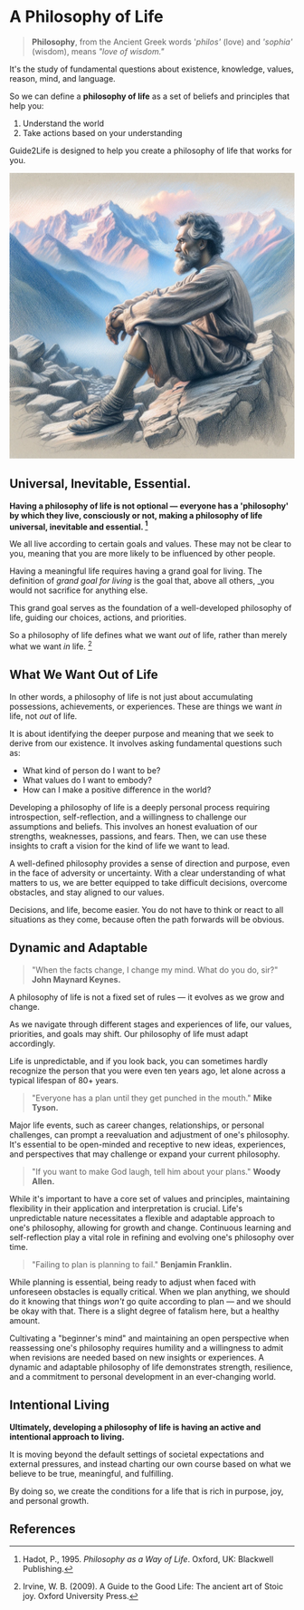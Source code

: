 # A Philosophy of Life

> **Philosophy**, from the Ancient Greek words '*philos'* (love) and *'sophia'* (wisdom), means *"love of wisdom."* 

It's the study of fundamental questions about existence, knowledge, values, reason, mind, and language. 

So we can define a **philosophy of life** as a set of beliefs and principles that help you:

1. Understand the world 
2. Take actions  based on your understanding

Guide2Life is designed to help you create a philosophy of life that works for you. 

![](../images/lifereflections.webp)

## Universal, Inevitable, Essential.
**Having a philosophy of life is not optional —  everyone has a 'philosophy' by which they live, consciously or not, making a philosophy of life universal, inevitable and essential. [^hadot]**

We all live according to certain goals and values. These may not be clear to you, meaning that you are more likely to be influenced by other people.  

Having a meaningful life requires having a grand goal for living.  The definition of *grand goal for living* is the goal that, above all others, _you would not sacrifice for anything else.

This grand goal serves as the foundation of a well-developed philosophy of life, guiding our choices, actions, and priorities.

So a philosophy of life defines what we want _out_ of life, rather than merely what we want _in_ life. [^irvine]
## What We Want Out of Life
In other words, a philosophy of life is not just about accumulating possessions, achievements, or experiences. These are things we want *in* life, not *out* of life. 

It is about identifying the deeper purpose and meaning that we seek to derive from our existence. It involves asking fundamental questions such as: 

- What kind of person do I want to be? 
- What values do I want to embody? 
- How can I make a positive difference in the world?

Developing a philosophy of life is a deeply personal process requiring introspection, self-reflection, and a willingness to challenge our assumptions and beliefs. This involves an honest evaluation of our strengths, weaknesses, passions, and fears. Then, we can use these insights  to craft a vision for the kind of life we want to lead.

A well-defined philosophy provides a sense of direction and purpose, even in the face of adversity or uncertainty. With a clear understanding of what matters to us, we are better equipped to take difficult decisions, overcome obstacles, and stay aligned to our values. 

Decisions, and life, become easier. You do not have to think or react to all situations as they come, because often the path forwards will be obvious. 

## Dynamic and Adaptable
> "When the facts change, I change my mind. What do you do, sir?" 
> **John Maynard Keynes.**

A philosophy of life is not a fixed set of rules — it evolves as we grow and change. 

As we navigate through different stages and experiences of life, our values, priorities, and goals may shift. Our philosophy of life must adapt accordingly.

Life is unpredictable, and if you look back, you can sometimes hardly recognize the person that you were even ten years ago, let alone across a typical lifespan of 80+ years. 

> "Everyone has a plan until they get punched in the mouth." **Mike Tyson.**

Major life events, such as career changes, relationships, or personal challenges, can prompt a reevaluation and adjustment of one's philosophy. It's essential to be open-minded and receptive to new ideas, experiences, and perspectives that may challenge or expand your current philosophy.

> "If you want to make God laugh, tell him about your plans." **Woody Allen.**

While it's important to have a core set of values and principles, maintaining flexibility in their application and interpretation is crucial. Life's unpredictable nature necessitates a flexible and adaptable approach to one's philosophy, allowing for growth and change. Continuous learning and self-reflection play a vital role in refining and evolving one's philosophy over time.

> "Failing to plan is planning to fail." **Benjamin Franklin.**

While planning is essential, being ready to adjust when faced with unforeseen obstacles is equally critical. When we plan anything, we should do it knowing that things *won't* go quite according to plan — and we should be okay with that. There is a slight degree of fatalism here, but a healthy amount. 

Cultivating a "beginner's mind" and maintaining an open perspective when reassessing one's philosophy requires humility and a willingness to admit when revisions are needed based on new insights or experiences. A dynamic and adaptable philosophy of life demonstrates strength, resilience, and a commitment to personal development in an ever-changing world.

## Intentional Living

**Ultimately, developing a philosophy of life is having an active and intentional approach to living.** 

It is moving beyond the default settings of societal expectations and external pressures, and instead charting our own course based on what we believe to be true, meaningful, and fulfilling. 

By doing so, we create the conditions for a life that is rich in purpose, joy, and personal growth.

## References 
[^hadot]: Hadot, P., 1995. _Philosophy as a Way of Life_. Oxford, UK: Blackwell Publishing.
[^irvine]: Irvine, W. B. (2009). A Guide to the Good Life: The ancient art of Stoic joy. Oxford University Press.



